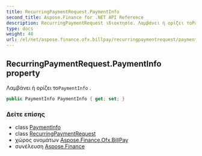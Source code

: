 ```yaml
---
title: RecurringPaymentRequest.PaymentInfo
second_title: Aspose.Finance for .NET API Reference
description: RecurringPaymentRequest ιδιοκτησία. Λαμβάνει ή ορίζει τοPaymentInfo .
type: docs
weight: 40
url: /el/net/aspose.finance.ofx.billpay/recurringpaymentrequest/paymentinfo/
---
```

## RecurringPaymentRequest.PaymentInfo property

Λαμβάνει ή ορίζει το`PaymentInfo` .

```csharp
public PaymentInfo PaymentInfo { get; set; }
```

### Δείτε επίσης

* class [PaymentInfo](../../paymentinfo/)
* class [RecurringPaymentRequest](../)
* χώρος ονομάτων [Aspose.Finance.Ofx.BillPay](../../recurringpaymentrequest/)
* συνέλευση [Aspose.Finance](../../../)


